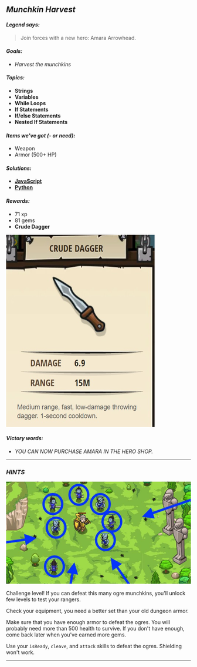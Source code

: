 ## _Munchkin Harvest_

#### _Legend says:_
> Join forces with a new hero: Amara Arrowhead.

#### _Goals:_
+ _Harvest the munchkins_

#### _Topics:_
+ **Strings**
+ **Variables**
+ **While Loops**
+ **If Statements**
+ **If/else Statements**
+ **Nested If Statements**

#### _Items we've got (- or need):_
+ Weapon
+ Armor (500+ HP)

#### _Solutions:_
+ **[JavaScript](munchHarv.js)**
+ **[Python](munch_harv.py)**

#### _Rewards:_
+ 71 xp
+ 81 gems
+ **Crude Dagger**

![](img/dagger.jpg)

#### _Victory words:_
+ _YOU CAN NOW PURCHASE AMARA IN THE HERO SHOP._

___

### _HINTS_

![](img/harvest.jpg)

Challenge level! If you can defeat this many ogre munchkins, you'll unlock few levels to test your rangers.

Check your equipment, you need a better set than your old dungeon armor.

Make sure that you have enough armor to defeat the ogres. You will probably need more than 500 health to survive. If you don't have enough, come back later when you've earned more gems.

Use your `isReady`, `cleave`, and `attack` skills to defeat the ogres. Shielding won't work.

___
